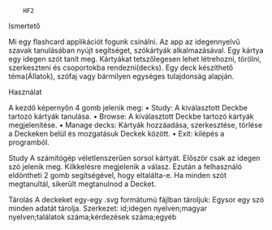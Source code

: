 		HF2
		
Ismertető

Mi egy flashcard applikációt fogunk csinálni. 
Az app az idegennyelvű szavak tanulásában nyújt segítséget, szókártyák alkalmazásával. Egy kártya egy idegen szót tanít meg. 
Kártyákat tetszőlegesen lehet létrehozni, törölni, szerkeszteni és csoportokba rendezni(decks). 
Egy deck készíthető téma(Állatok), szófaj vagy bármilyen egységes tulajdonság alapján. 

Használat

A kezdő képernyőn 4 gomb jelenik meg:
•	Study: A kiválasztott Deckbe tartozó kártyák tanulása.
•	Browse: A kiválasztott Deckbe tartozó kártyák megjelenítése.
•	Manage decks: Kártyák hozzáadása, szerkesztése, törlése a Deckeken belül és mozgatásuk Deckek között.
•	Exit: kilépés a programból.

Study
A számítógép véletlenszerűen sorsol kártyát.
Először csak az idegen szó jelenik meg. Kilkkelésre megjelenik a válasz. Ezután a felhasználó eldöntheti 2 gomb segítségével, 
hogy eltalálta-e. Ha minden szót megtanultál, sikerült megtanulnod a Decket. 

Tárolás
A deckeket egy-egy .svg formátumú fájlban tároljuk:
Egysor egy szó minden adatát tárolja.
Szerkezet:
id;idegen nyelven;magyar nyelven;találatok száma;kérdezések száma;egyéb


